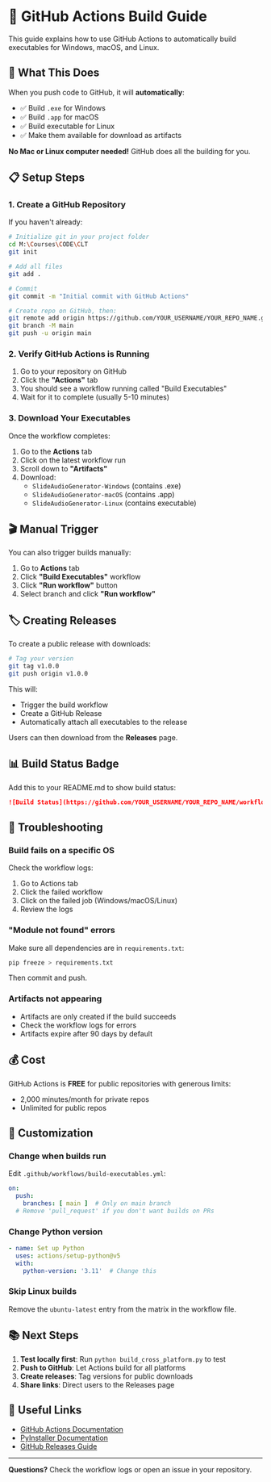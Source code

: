 # 🚀 GitHub Actions Build Guide

This guide explains how to use GitHub Actions to automatically build executables for Windows, macOS, and Linux.

## 🎯 What This Does

When you push code to GitHub, it will **automatically**:
- ✅ Build `.exe` for Windows
- ✅ Build `.app` for macOS  
- ✅ Build executable for Linux
- ✅ Make them available for download as artifacts

**No Mac or Linux computer needed!** GitHub does all the building for you.

## 📋 Setup Steps

### 1. Create a GitHub Repository

If you haven't already:

```bash
# Initialize git in your project folder
cd M:\Courses\CODE\CLT
git init

# Add all files
git add .

# Commit
git commit -m "Initial commit with GitHub Actions"

# Create repo on GitHub, then:
git remote add origin https://github.com/YOUR_USERNAME/YOUR_REPO_NAME.git
git branch -M main
git push -u origin main
```

### 2. Verify GitHub Actions is Running

1. Go to your repository on GitHub
2. Click the **"Actions"** tab
3. You should see a workflow running called "Build Executables"
4. Wait for it to complete (usually 5-10 minutes)

### 3. Download Your Executables

Once the workflow completes:

1. Go to the **Actions** tab
2. Click on the latest workflow run
3. Scroll down to **"Artifacts"**
4. Download:
   - `SlideAudioGenerator-Windows` (contains .exe)
   - `SlideAudioGenerator-macOS` (contains .app)
   - `SlideAudioGenerator-Linux` (contains executable)

## 🎬 Manual Trigger

You can also trigger builds manually:

1. Go to **Actions** tab
2. Click **"Build Executables"** workflow
3. Click **"Run workflow"** button
4. Select branch and click **"Run workflow"**

## 🏷️ Creating Releases

To create a public release with downloads:

```bash
# Tag your version
git tag v1.0.0
git push origin v1.0.0
```

This will:
- Trigger the build workflow
- Create a GitHub Release
- Automatically attach all executables to the release

Users can then download from the **Releases** page.

## 📊 Build Status Badge

Add this to your README.md to show build status:

```markdown
![Build Status](https://github.com/YOUR_USERNAME/YOUR_REPO_NAME/workflows/Build%20Executables/badge.svg)
```

## 🔧 Troubleshooting

### Build fails on a specific OS

Check the workflow logs:
1. Go to Actions tab
2. Click the failed workflow
3. Click on the failed job (Windows/macOS/Linux)
4. Review the logs

### "Module not found" errors

Make sure all dependencies are in `requirements.txt`:
```bash
pip freeze > requirements.txt
```
Then commit and push.

### Artifacts not appearing

- Artifacts are only created if the build succeeds
- Check the workflow logs for errors
- Artifacts expire after 90 days by default

## 💰 Cost

GitHub Actions is **FREE** for public repositories with generous limits:
- 2,000 minutes/month for private repos
- Unlimited for public repos

## 🎨 Customization

### Change when builds run

Edit `.github/workflows/build-executables.yml`:

```yaml
on:
  push:
    branches: [ main ]  # Only on main branch
  # Remove 'pull_request' if you don't want builds on PRs
```

### Change Python version

```yaml
- name: Set up Python
  uses: actions/setup-python@v5
  with:
    python-version: '3.11'  # Change this
```

### Skip Linux builds

Remove the `ubuntu-latest` entry from the matrix in the workflow file.

## 📚 Next Steps

1. **Test locally first**: Run `python build_cross_platform.py` to test
2. **Push to GitHub**: Let Actions build for all platforms
3. **Create releases**: Tag versions for public downloads
4. **Share links**: Direct users to the Releases page

## 🔗 Useful Links

- [GitHub Actions Documentation](https://docs.github.com/en/actions)
- [PyInstaller Documentation](https://pyinstaller.org/)
- [GitHub Releases Guide](https://docs.github.com/en/repositories/releasing-projects-on-github)

---

**Questions?** Check the workflow logs or open an issue in your repository.
